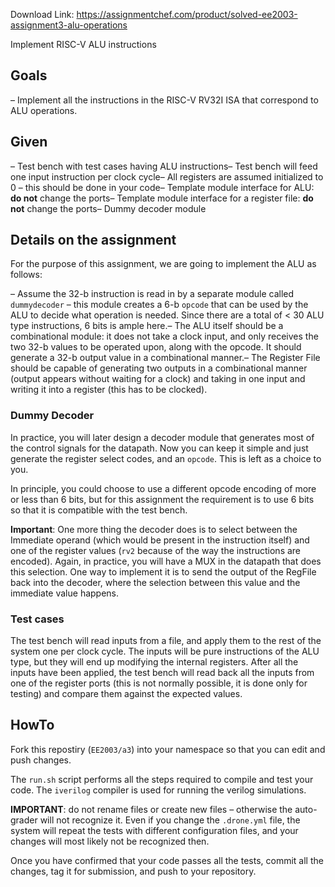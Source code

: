 Download Link: https://assignmentchef.com/product/solved-ee2003-assignment3-alu-operations
<br>



Implement RISC-V ALU instructions

## Goals

– Implement all the instructions in the RISC-V RV32I ISA that correspond to ALU operations.

## Given

– Test bench with test cases having ALU instructions– Test bench will feed one input instruction per clock cycle– All registers are assumed initialized to 0 – this should be done in your code– Template module interface for ALU: **do not** change the ports– Template module interface for a register file: **do not** change the ports– Dummy decoder module

## Details on the assignment

For the purpose of this assignment, we are going to implement the ALU as follows:

– Assume the 32-b instruction is read in by a separate module called `dummydecoder` – this module creates a 6-b `opcode` that can be used by the ALU to decide what operation is needed. Since there are a total of &lt; 30 ALU type instructions, 6 bits is ample here.– The ALU itself should be a combinational module: it does not take a clock input, and only receives the two 32-b values to be operated upon, along with the opcode. It should generate a 32-b output value in a combinational manner.– The Register File should be capable of generating two outputs in a combinational manner (output appears without waiting for a clock) and taking in one input and writing it into a register (this has to be clocked).

### Dummy Decoder

In practice, you will later design a decoder module that generates most of the control signals for the datapath. Now you can keep it simple and just generate the register select codes, and an `opcode`. This is left as a choice to you.

In principle, you could choose to use a different opcode encoding of more or less than 6 bits, but for this assignment the requirement is to use 6 bits so that it is compatible with the test bench.

**Important**: One more thing the decoder does is to select between the Immediate operand (which would be present in the instruction itself) and one of the register values (`rv2` because of the way the instructions are encoded). Again, in practice, you will have a MUX in the datapath that does this selection. One way to implement it is to send the output of the RegFile back into the decoder, where the selection between this value and the immediate value happens.

### Test cases

The test bench will read inputs from a file, and apply them to the rest of the system one per clock cycle. The inputs will be pure instructions of the ALU type, but they will end up modifying the internal registers. After all the inputs have been applied, the test bench will read back all the inputs from one of the register ports (this is not normally possible, it is done only for testing) and compare them against the expected values.

## HowTo

Fork this repostiry (`EE2003/a3`) into your namespace so that you can edit and push changes.

The `run.sh` script performs all the steps required to compile and test your code. The `iverilog` compiler is used for running the verilog simulations.

**IMPORTANT**: do not rename files or create new files – otherwise the auto-grader will not recognize it. Even if you change the `.drone.yml` file, the system will repeat the tests with different configuration files, and your changes will most likely not be recognized then.

Once you have confirmed that your code passes all the tests, commit all the changes, tag it for submission, and push to your repository.


